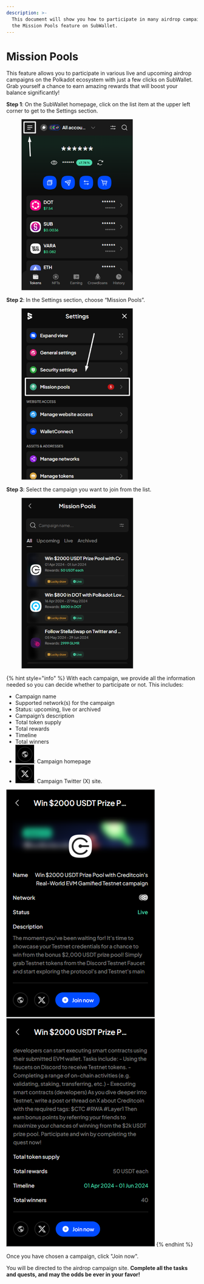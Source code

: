 ```yaml
---
description: >-
  This document will show you how to participate in many airdrop campaigns with
  the Mission Pools feature on SubWallet.
---
```


# Mission Pools

This feature allows you to participate in various live and upcoming airdrop campaigns on the Polkadot ecosystem with just a few clicks on SubWallet. Grab yourself a chance to earn amazing rewards that will boost your balance significantly!

**Step 1**: On the SubWallet homepage, click on the list item at the upper left corner to get to the Settings section.

<figure><img src="../.gitbook/assets/Screenshot_2.png" alt="" width="293"><figcaption></figcaption></figure>

**Step 2**: In the Settings section, choose “Mission Pools”.

<figure><img src="../.gitbook/assets/Screenshot_3.png" alt="" width="293"><figcaption></figcaption></figure>

**Step 3**: Select the campaign you want to join from the list.

<figure><img src="../.gitbook/assets/Screenshot_11.png" alt="" width="294"><figcaption></figcaption></figure>

{% hint style="info" %}
With each campaign, we provide all the information needed so you can decide whether to participate or not. This includes:

* Campaign name
* Supported network(s) for the campaign
* Status: upcoming, live or archived
* Campaign’s description
* Total token supply
* Total rewards
* Timeline
* Total winners
* <img src="../.gitbook/assets/Screenshot_6.png" alt="" data-size="line">: Campaign homepage
* <img src="../.gitbook/assets/Screenshot_7.png" alt="" data-size="line">: Campaign Twitter (X) site.

<img src="../.gitbook/assets/Screenshot_4.png" alt="" data-size="original"><img src="../.gitbook/assets/Screenshot_5.png" alt="" data-size="original">
{% endhint %}

Once you have chosen a campaign, click "Join now".&#x20;

You will be directed to the airdrop campaign site. **Complete all the tasks and quests, and may the odds be ever in your favor!**
